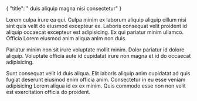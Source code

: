 {
  "title": " duis aliquip magna nisi consectetur"
}

Lorem culpa irure ea qui. Culpa minim ex laborum aliquip aliquip cillum nisi sint quis velit do eiusmod excepteur ex. Laboris consequat velit proident id aliquip occaecat excepteur est adipisicing. Ex qui pariatur minim ullamco. Officia Lorem eiusmod anim aliqua anim non duis.

Pariatur minim non sit irure voluptate mollit minim. Dolor pariatur id dolore aliquip. Voluptate officia aute id cupidatat irure non magna et id do occaecat adipisicing.

Sunt consequat velit id duis aliqua. Elit laboris aliquip anim cupidatat ad quis fugiat deserunt eiusmod enim officia anim. Consectetur in eu esse veniam adipisicing Lorem aliqua id ex ex minim. Quis commodo esse non non velit est exercitation officia do proident.